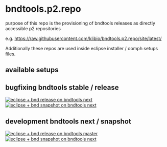 # bndtools.p2.repo

purpose of this repo is the provisioning of bndtools releases as directly accessible p2 repositories

e.g. https://raw.githubusercontent.com/klibio/bndtools.p2.repo/site/latest/

Additionally these repos are used inside eclipse installer / oomph setups files.

## available setups

<h2>bugfixing bndtools stable / release</h2>
<div><a href="eclipse+installer:https://raw.githubusercontent.com/klibio/bndtools.p2.repo/main/setup/config_ecl-latest_bnd-release_on_master.setup">
            <img src="https://img.shields.io/static/v1?logo=eclipseide&label=eclipse%20%2B%20bndtools%20release&message=bndtools%20:%20master&style=for-the-badge&logoColor=white&labelColor=963508&color=gray"
                alt="eclipse + bnd release on bndtools next" /></a>
</div>
<div><a href="eclipse+installer:https://raw.githubusercontent.com/klibio/bndtools.p2.repo/main/setup/config_ecl-latest_bnd-next_on_master.setup">
            <img src="https://img.shields.io/static/v1?logo=eclipseide&label=eclipse%20%2B%20bndtools%20snapshot&message=bndtools%20:%20master&style=for-the-badge&logoColor=white&labelColor=orange&color=gray"
                alt="eclipse + bnd snapshot on bndtools next" /></a>
</div>
<h2>development bndtools next / snapshot</h2>
<div><a href="eclipse+installer:https://raw.githubusercontent.com/klibio/bndtools.p2.repo/main/setup/config_ecl-latest_bnd-release_on_next.setup">
            <img src="https://img.shields.io/static/v1?logo=eclipseide&label=eclipse%20%2B%20bndtools%20release&message=bndtools%20:%20next&style=for-the-badge&logoColor=white&labelColor=963508&color=lightgray"
                alt="eclipse + bnd release on bndtools master" /></a>
</div>
<div><a href="eclipse+installer:https://raw.githubusercontent.com/klibio/bndtools.p2.repo/main/setup/config_ecl-latest_bnd-next_on_next.setup">
            <img src="https://img.shields.io/static/v1?logo=eclipseide&label=eclipse%20%2B%20bndtools%20snapshot&message=bndtools%20:%20next&style=for-the-badge&logoColor=white&labelColor=orange&color=lightgray"
                alt="eclipse + bnd snapshot on bndtools next" alt="latest eclipse - bnd master" /></a>
</div>
